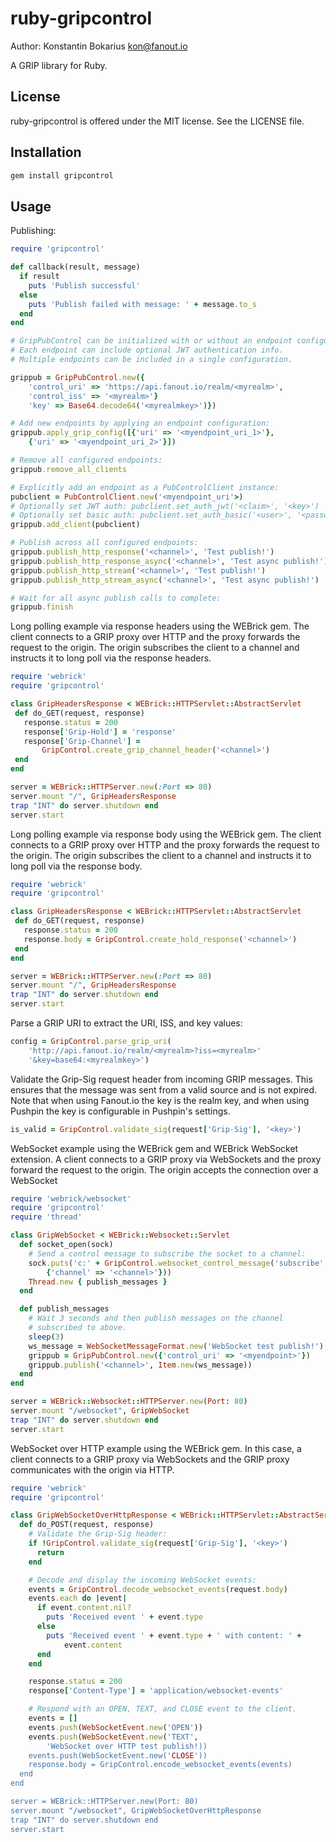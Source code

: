 ruby-gripcontrol
================

Author: Konstantin Bokarius <kon@fanout.io>

A GRIP library for Ruby.

License
-------

ruby-gripcontrol is offered under the MIT license. See the LICENSE file.

Installation
------------

```sh
gem install gripcontrol
```

Usage
-----

Publishing:

```Ruby
require 'gripcontrol'

def callback(result, message)
  if result
    puts 'Publish successful'
  else
    puts 'Publish failed with message: ' + message.to_s
  end
end

# GripPubControl can be initialized with or without an endpoint configuration.
# Each endpoint can include optional JWT authentication info.
# Multiple endpoints can be included in a single configuration.

grippub = GripPubControl.new({ 
    'control_uri' => 'https://api.fanout.io/realm/<myrealm>',
    'control_iss' => '<myrealm>'}
    'key' => Base64.decode64('<myrealmkey>')})

# Add new endpoints by applying an endpoint configuration:
grippub.apply_grip_config([{'uri' => '<myendpoint_uri_1>'}, 
    {'uri' => '<myendpoint_uri_2>'}])

# Remove all configured endpoints:
grippub.remove_all_clients

# Explicitly add an endpoint as a PubControlClient instance:
pubclient = PubControlClient.new('<myendpoint_uri'>)
# Optionally set JWT auth: pubclient.set_auth_jwt('<claim>', '<key>')
# Optionally set basic auth: pubclient.set_auth_basic('<user>', '<password>')
grippub.add_client(pubclient)

# Publish across all configured endpoints:
grippub.publish_http_response('<channel>', 'Test publish!')
grippub.publish_http_response_async('<channel>', 'Test async publish!')
grippub.publish_http_stream('<channel>', 'Test publish!')
grippub.publish_http_stream_async('<channel>', 'Test async publish!')

# Wait for all async publish calls to complete:
grippub.finish
```

Long polling example via response headers using the WEBrick gem. The client connects to a GRIP proxy over HTTP and the proxy forwards the request to the origin. The origin subscribes the client to a channel and instructs it to long poll via the response headers.

```Ruby
require 'webrick'
require 'gripcontrol'

class GripHeadersResponse < WEBrick::HTTPServlet::AbstractServlet
 def do_GET(request, response)
   response.status = 200
   response['Grip-Hold'] = 'response'
   response['Grip-Channel'] = 
       GripControl.create_grip_channel_header('<channel>')
 end
end

server = WEBrick::HTTPServer.new(:Port => 80)
server.mount "/", GripHeadersResponse
trap "INT" do server.shutdown end
server.start
```

Long polling example via response body using the WEBrick gem. The client connects to a GRIP proxy over HTTP and the proxy forwards the request to the origin. The origin subscribes the client to a channel and instructs it to long poll via the response body.

```Ruby
require 'webrick'
require 'gripcontrol'

class GripHeadersResponse < WEBrick::HTTPServlet::AbstractServlet
 def do_GET(request, response)
   response.status = 200
   response.body = GripControl.create_hold_response('<channel>')
 end
end

server = WEBrick::HTTPServer.new(:Port => 80)
server.mount "/", GripHeadersResponse
trap "INT" do server.shutdown end
server.start
```

Parse a GRIP URI to extract the URI, ISS, and key values:

```Ruby
config = GripControl.parse_grip_uri(
    'http://api.fanout.io/realm/<myrealm>?iss=<myrealm>' 
    '&key=base64:<myrealmkey>')
```

Validate the Grip-Sig request header from incoming GRIP messages. This ensures that the message was sent from a valid source and is not expired. Note that when using Fanout.io the key is the realm key, and when using Pushpin the key is configurable in Pushpin's settings.

```Ruby
is_valid = GripControl.validate_sig(request['Grip-Sig'], '<key>')
```

WebSocket example using the WEBrick gem and WEBrick WebSocket extension. A client connects to a GRIP proxy via WebSockets and the proxy forward the request to the origin. The origin accepts the connection over a WebSocket

```Ruby
require 'webrick/websocket'
require 'gripcontrol'
require 'thread'

class GripWebSocket < WEBrick::Websocket::Servlet
  def socket_open(sock)
    # Send a control message to subscribe the socket to a channel:
    sock.puts('c:' + GripControl.websocket_control_message('subscribe',
        {'channel' => '<channel>'}))
    Thread.new { publish_messages }
  end

  def publish_messages
    # Wait 3 seconds and then publish messages on the channel
    # subscribed to above.
    sleep(3)
    ws_message = WebSocketMessageFormat.new('WebSocket test publish!')
    grippub = GripPubControl.new({'control_uri' => '<myendpoint>'})
    grippub.publish('<channel>', Item.new(ws_message))
  end
end

server = WEBrick::Websocket::HTTPServer.new(Port: 80)
server.mount "/websocket", GripWebSocket
trap "INT" do server.shutdown end
server.start
```

WebSocket over HTTP example using the WEBrick gem. In this case, a client connects to a GRIP proxy via WebSockets and the GRIP proxy communicates with the origin via HTTP.

```Ruby
require 'webrick'
require 'gripcontrol'

class GripWebSocketOverHttpResponse < WEBrick::HTTPServlet::AbstractServlet
  def do_POST(request, response)
    # Validate the Grip-Sig header:
    if !GripControl.validate_sig(request['Grip-Sig'], '<key>')
      return
    end

    # Decode and display the incoming WebSocket events:
    events = GripControl.decode_websocket_events(request.body)
    events.each do |event|
      if event.content.nil?
        puts 'Received event ' + event.type
      else
        puts 'Received event ' + event.type + ' with content: ' + 
            event.content
      end
    end

    response.status = 200
    response['Content-Type'] = 'application/websocket-events'

    # Respond with an OPEN, TEXT, and CLOSE event to the client.
    events = []
    events.push(WebSocketEvent.new('OPEN'))
    events.push(WebSocketEvent.new('TEXT', 
        'WebSocket over HTTP test publish!))
    events.push(WebSocketEvent.new('CLOSE'))
    response.body = GripControl.encode_websocket_events(events)
  end
end

server = WEBrick::HTTPServer.new(Port: 80)
server.mount "/websocket", GripWebSocketOverHttpResponse
trap "INT" do server.shutdown end
server.start
```
